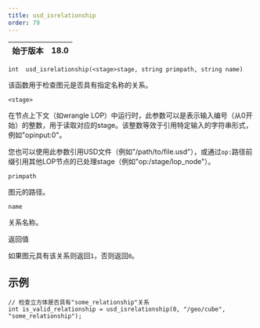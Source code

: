 ```yaml
---
title: usd_isrelationship
order: 79
---
```

| 始于版本 | 18.0 |
| --- | --- |

`int  usd_isrelationship(<stage>stage, string primpath, string name)`

该函数用于检查图元是否具有指定名称的关系。

`<stage>`

在节点上下文（如wrangle LOP）中运行时，此参数可以是表示输入编号（从0开始）的整数，用于读取对应的stage。该整数等效于引用特定输入的字符串形式，例如"opinput:0"。

您也可以使用此参数引用USD文件（例如"/path/to/file.usd"），或通过`op:`路径前缀引用其他LOP节点的已处理stage（例如"op:/stage/lop_node"）。

`primpath`

图元的路径。

`name`

关系名称。

返回值

如果图元具有该关系则返回`1`，否则返回`0`。

## 示例

```vex
// 检查立方体是否具有"some_relationship"关系
int is_valid_relationship = usd_isrelationship(0, "/geo/cube", "some_relationship");

```
